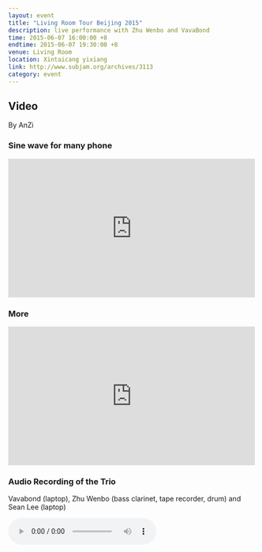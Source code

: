 ```yaml
---
layout: event
title: "Living Room Tour Beijing 2015"
description: live performance with Zhu Wenbo and VavaBond
time: 2015-06-07 16:00:00 +8
endtime: 2015-06-07 19:30:00 +8
venue: Living Room
location: Xintaicang yixiang
link: http://www.subjam.org/archives/3113
category: event
---
```



## Video

By AnZi

### Sine wave for many phone

<iframe src="https://player.vimeo.com/video/130445646" width="500" height="281" frameborder="0" webkitallowfullscreen mozallowfullscreen allowfullscreen></iframe>


### More

<iframe src="https://player.vimeo.com/video/139422877" width="500" height="281" frameborder="0" webkitallowfullscreen mozallowfullscreen allowfullscreen></iframe>


### Audio Recording of the Trio

Vavabond (laptop), Zhu Wenbo (bass clarinet, tape recorder, drum) and Sean Lee (laptop)

<audio src="{{site.cdn_path}}noperform+vavabond.mp3" controls="">
</audio>
